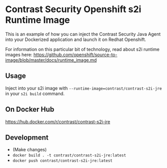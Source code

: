 # Contrast Security Openshift s2i Runtime Image

This is an example of how you can inject the Contrast Security Java Agent into your Dockerized application and launch it on Redhat Openshift.

For information on this particular bit of technology, read about s2i runtime images here: https://github.com/openshift/source-to-image/blob/master/docs/runtime_image.md

## Usage

Inject into your s2i image with `--runtime-image=contrast/contrast-s2i-jre` in your `s2i build` command.

## On Docker Hub

https://hub.docker.com/r/contrast/contrast-s2i-jre

## Development

* (Make changes)
* `docker build . -t contrast/contrast-s2i-jre:latest`
* `docker push contrast/contrast-s2i-jre:latest`
